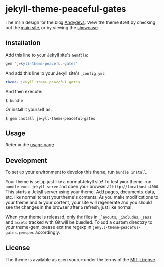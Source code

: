 # jekyll-theme-peaceful-gates

The main design for the blog [Andydevs][andydevs]. View the theme itself by
checking out the [main site][main], or by viewing the [showcase][showcase].

## Installation

Add this line to your Jekyll site's `Gemfile`:

```ruby
gem "jekyll-theme-peaceful-gates"
```

And add this line to your Jekyll site's `_config.yml`:

```yaml
theme: jekyll-theme-peaceful-gates
```

And then execute:

    $ bundle

Or install it yourself as:

    $ gem install jekyll-theme-peaceful-gates

## Usage

Refer to the [usage page][usage]

## Development

To set up your environment to develop this theme, run `bundle install`.

Your theme is setup just like a normal Jekyll site! To test your theme, run `bundle exec jekyll serve` and open your browser at `http://localhost:4000`. This starts a Jekyll server using your theme. Add pages, documents, data, etc. like normal to test your theme's contents. As you make modifications to your theme and to your content, your site will regenerate and you should see the changes in the browser after a refresh, just like normal.

When your theme is released, only the files in `_layouts`, `_includes`, `_sass` and `assets` tracked with Git will be bundled.
To add a custom directory to your theme-gem, please edit the regexp in `jekyll-theme-peaceful-gates.gemspec` accordingly.

## License

The theme is available as open source under the terms of the [MIT License][mit].

[mit]: https://opensource.org/licenses/MIT
[andydevs]: http://andydevs.github.io
[main]: http://andydevs.github.io/jekyll-theme-peaceful-gates
[showcase]: http://andydevs.github.io/jekyll-theme-peaceful-gates/showcase
[usage]: http://andydevs.github.io/jekyll-theme-peaceful-gates/usage